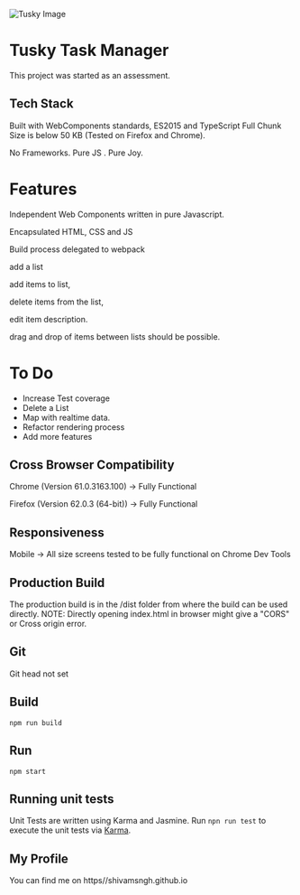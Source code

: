 ![Tusky Image](https://raw.githubusercontent.com/shivamsngh/tusky/master/Tusky.png)

# Tusky Task Manager

This project was started as an assessment.

## Tech Stack

Built with WebComponents standards, ES2015 and TypeScript 
Full Chunk Size is below 50 KB (Tested on Firefox and Chrome).

No Frameworks. Pure JS . Pure Joy.

# Features

Independent Web Components written in pure Javascript.

Encapsulated  HTML, CSS and JS

Build process delegated to webpack 

add a list

add items to list, 

delete items from the list,

edit item description.

drag and drop of items between lists should be possible.

# To Do

* Increase Test coverage
* Delete a List
* Map with realtime data.
* Refactor rendering process
* Add more features

## Cross Browser Compatibility

Chrome (Version 61.0.3163.100) -> Fully Functional 

Firefox (Version 62.0.3 (64-bit)) -> Fully Functional 


## Responsiveness

Mobile -> All size screens tested to be fully functional on Chrome Dev Tools


## Production Build

The production build is in the /dist folder from where the build can be used directly.
NOTE: Directly opening index.html in browser might give a "CORS" or Cross origin error.


## Git
Git head not set

## Build
`
npm run build
`

## Run
`
npm start
`

## Running unit tests

Unit Tests are written using Karma and Jasmine. Run `npn run test` to execute the unit tests via [Karma](https://karma-runner.github.io).

## My Profile
You can find me on https//shivamsngh.github.io




